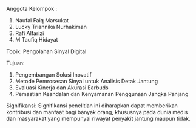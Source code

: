Anggota Kelompok :

1.	Naufal Faiq Marsukat 
2.	Lucky Triannika Nurhakiman 
3.	Rafi Alfarizi 
4.	M Taufiq Hidayat 

Topik: Pengolahan Sinyal Digital

Tujuan:
1. Pengembangan Solusi Inovatif
2. Metode Pemrosesan Sinyal untuk Analisis Detak Jantung
3. Evaluasi Kinerja dan Akurasi Earbuds
4. Pemastian Keandalan dan Kenyamanan Penggunaan Jangka Panjang

Signifikansi:
Signifikansi penelitian ini diharapkan dapat memberikan kontribusi dan manfaat bagi banyak orang, khususnya pada dunia medis dan masyarakat yang mempunyai riwayat penyakit jantung maupun tidak.


